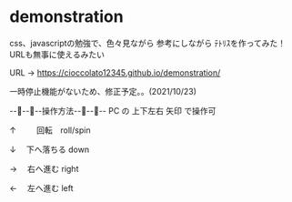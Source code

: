 # demonstration

css、javascriptの勉強で、色々見ながら 参考にしながら ﾃﾄﾘｽを作ってみた！ URLも無事に使えるみたい

URL → https://cioccolato12345.github.io/demonstration/

一時停止機能がないため、修正予定。。(2021/10/23)

--🐣--🐥--操作方法--🐥--🐣--
PC の 上下左右 矢印 で操作可

↑　 　 回転　roll/spin

↓   　下へ落ちる down

→   　右へ進む right

←   　左へ進む  left

